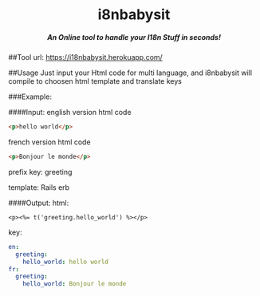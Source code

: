 <h1 align="center">i8nbabysit</h1>
<h5 align="center">An Online tool to handle your I18n Stuff in seconds!</h5>

##Tool url:
https://i18nbabysit.herokuapp.com/ 

##Usage
Just input your Html code for multi language, and i8nbabysit will compile to 
choosen html template and translate keys

###Example: 

####Input:
english version html code
```html
<p>hello world</p>
```
french version html code
```html
<p>Bonjour le monde</p>
```
prefix key: greeting

template: Rails erb

####Output:
html:
```erb
<p><%= t('greeting.hello_world') %></p>
```
key:
```yml
en:
  greeting:
    hello_world: hello world 
fr:
  greeting:
    hello_world: Bonjour le monde  
```
